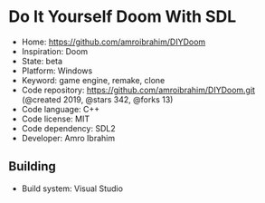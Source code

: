 # Do It Yourself Doom With SDL

- Home: https://github.com/amroibrahim/DIYDoom
- Inspiration: Doom
- State: beta
- Platform: Windows
- Keyword: game engine, remake, clone
- Code repository: https://github.com/amroibrahim/DIYDoom.git (@created 2019, @stars 342, @forks 13)
- Code language: C++
- Code license: MIT
- Code dependency: SDL2
- Developer: Amro Ibrahim

## Building

- Build system: Visual Studio
